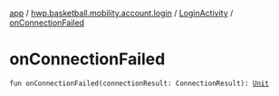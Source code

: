 [app](../../index.md) / [hwp.basketball.mobility.account.login](../index.md) / [LoginActivity](index.md) / [onConnectionFailed](.)

# onConnectionFailed

`fun onConnectionFailed(connectionResult: ConnectionResult): `[`Unit`](https://kotlinlang.org/api/latest/jvm/stdlib/kotlin/-unit/index.html)